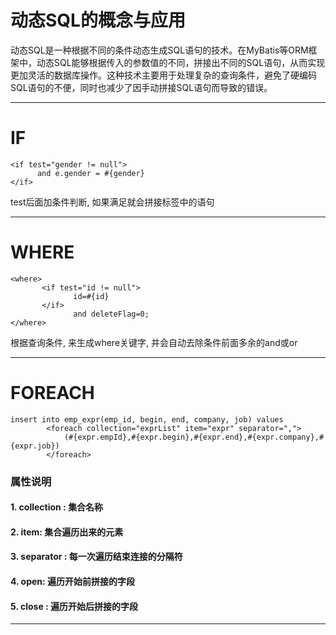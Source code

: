 # 动态SQL的概念与应用
动态SQL是一种根据不同的条件动态生成SQL语句的技术。在MyBatis等ORM框架中，动态SQL能够根据传入的参数值的不同，拼接出不同的SQL语句，从而实现更加灵活的数据库操作。这种技术主要用于处理复杂的查询条件，避免了硬编码SQL语句的不便，同时也减少了因手动拼接SQL语句而导致的错误。
***
# IF
```
<if test="gender != null">
      and e.gender = #{gender}
</if>
```
  test后面加条件判断, 如果满足就会拼接标签中的语句
***
# WHERE
```
<where>
       <if test="id != null">
              id=#{id}
       </if>
              and deleteFlag=0;
</where>
```
  根据查询条件, 来生成where关键字, 并会自动去除条件前面多余的and或or
***
# FOREACH
```
insert into emp_expr(emp_id, begin, end, company, job) values
        <foreach collection="exprList" item="expr" separator=",">
            (#{expr.empId},#{expr.begin},#{expr.end},#{expr.company},#{expr.job})
        </foreach>
```
  ### **属性说明**
  #### 1. collection : **集合名称**
  #### 2. item: **集合遍历出来的元素**
  #### 3. separator : **每一次遍历结束连接的分隔符**
  #### 4. open: **遍历开始前拼接的字段**
  #### 5. close : **遍历开始后拼接的字段**
***
